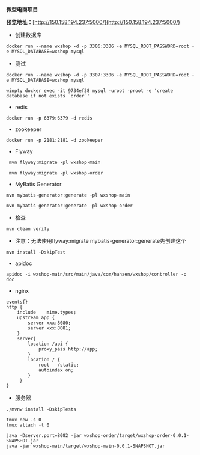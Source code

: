 **微型电商项目**

**预览地址：**[http://150.158.194.237:5000/](http://150.158.194.237:5000/)

* 创建数据库

```
docker run --name wxshop -d -p 3306:3306 -e MYSQL_ROOT_PASSWORD=root -e MYSQL_DATABASE=wxshop mysql
```

* 测试

```
docker run --name wxshop -d -p 3307:3306 -e MYSQL_ROOT_PASSWORD=root -e MYSQL_DATABASE=wxshop mysql
```

```
winpty docker exec -it 9734ef38 mysql -uroot -proot -e 'create database if not exists `order`'
```

* redis

```
docker run -p 6379:6379 -d redis
```

* zookeeper

```
docker run -p 2181:2181 -d zookeeper
```

* Flyway

```
 mvn flyway:migrate -pl wxshop-main
```

```
 mvn flyway:migrate -pl wxshop-order
```

* MyBatis Generator

```
mvn mybatis-generator:generate -pl wxshop-main
```

```
mvn mybatis-generator:generate -pl wxshop-order
```

* 检查

```
mvn clean verify
```

* 注意：无法使用flyway:migrate mybatis-generator:generate先创建这个

```
mvn install -DskipTest
```

* apidoc

```
apidoc -i wxshop-main/src/main/java/com/hahaen/wxshop/controller -o doc
```

* nginx

```
events{}
http {
    include    mime.types;
    upstream app {
        server xxx:8080;
        server xxx:8081;
    }
    server{
        location /api {
            proxy_pass http://app;
        }
        location / {
            root   /static;
            autoindex on;
        }
     }
}
```

* 服务器

```
./mvnw install -DskipTests
```

```
tmux new -s 0
tmux attach -t 0
```

```
java -Dserver.port=8082 -jar wxshop-order/target/wxshop-order-0.0.1-SNAPSHOT.jar
java -jar wxshop-main/target/wxshop-main-0.0.1-SNAPSHOT.jar
```
